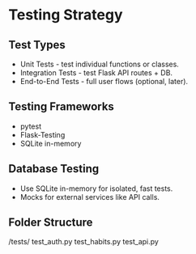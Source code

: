 # Testing Strategy

## Test Types
- Unit Tests - test individual functions or classes.
- Integration Tests - test Flask API routes + DB.
- End-to-End Tests - full user flows (optional, later).

## Testing Frameworks
- pytest
- Flask-Testing
- SQLite in-memory

## Database Testing
- Use SQLite in-memory for isolated, fast tests.
- Mocks for external services like API calls.

## Folder Structure
/tests/
  test_auth.py
  test_habits.py
  test_api.py
